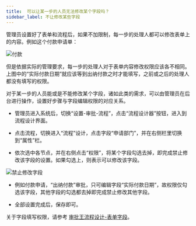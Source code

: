 ```yaml
---
title:  可以让某一步的人员无法修改某个字段吗？
sidebar_label: 不让修改某些字段
--- 
```


管理员设置好了表单和流程后，如果不加限制，每一步的处理人都可以修改表单上的内容。例如这个付款申请单：

![付款](/assets/workflow/payment.png)

但是依据实际的管理要求，每一步的处理人对于表单内容修改权限应该各不相同。上图中的“实际付款日期”就应该等到出纳付款之时才能填写，之前或之后的处理人都没有填写的权限。

对于某一步的人员能或是不能修改某个字段，诸如此类的需求，可以由管理员在后台进行操作，设置好步骤与字段编辑权限的对应关系。


- 管理员进入系统后，切换“设置-审批-流程”，点击“流程设计器”按钮，进入到流程设计界面。

- 点击流程，切换进入“流程”设计，点击字段“申请部门”，并在右侧栏里切换到“属性”栏。
 
- 依次选中各节点，并在右侧点击“权限”，将某个字段勾选去掉，即完成禁止修改该字段的设置。如果勾选上，则表示可以修改该字段。

![禁止修改字段](/assets/workflow/forbidden.png)

- 例如付款申请，“出纳付款”审批，只可编辑字段“实际付款日期”，故权限仅勾选该字段，其他字段的勾选都去掉即完成禁止修改其他字段。

- 全部设置完成后，保存即可。


关于字段填写权限，请参考 [审批王流程设计-表单字段](https://developer.steedos.com/docs/workflow/help/admin_flow#%E8%A1%A8%E5%8D%95%E5%AD%97%E6%AE%B5)。